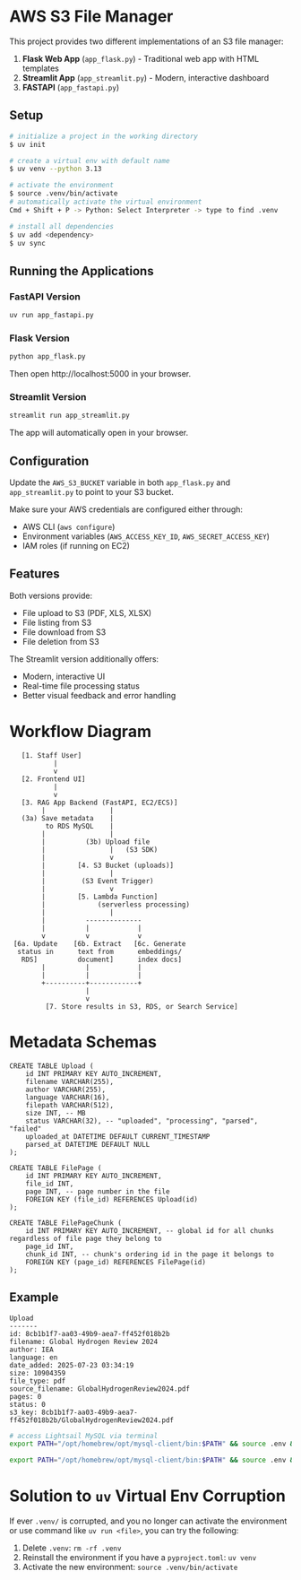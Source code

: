# AWS S3 File Manager

This project provides two different implementations of an S3 file manager:

1. **Flask Web App** (`app_flask.py`) - Traditional web app with HTML templates
2. **Streamlit App** (`app_streamlit.py`) - Modern, interactive dashboard
3. **FASTAPI** (`app_fastapi.py`)

## Setup
```bash
# initialize a project in the working directory
$ uv init

# create a virtual env with default name
$ uv venv --python 3.13

# activate the environment
$ source .venv/bin/activate
# automatically activate the virtual environment
Cmd + Shift + P -> Python: Select Interpreter -> type to find .venv

# install all dependencies
$ uv add <dependency>
$ uv sync


```

## Running the Applications

### FastAPI Version
```bash
uv run app_fastapi.py
```

### Flask Version
```bash
python app_flask.py
```
Then open http://localhost:5000 in your browser.

### Streamlit Version
```bash
streamlit run app_streamlit.py
```
The app will automatically open in your browser.

## Configuration

Update the `AWS_S3_BUCKET` variable in both `app_flask.py` and `app_streamlit.py` to point to your S3 bucket.

Make sure your AWS credentials are configured either through:
- AWS CLI (`aws configure`)
- Environment variables (`AWS_ACCESS_KEY_ID`, `AWS_SECRET_ACCESS_KEY`)
- IAM roles (if running on EC2)

## Features

Both versions provide:
- File upload to S3 (PDF, XLS, XLSX)
- File listing from S3
- File download from S3
- File deletion from S3

The Streamlit version additionally offers:
- Modern, interactive UI
- Real-time file processing status
- Better visual feedback and error handling

# Workflow Diagram
```
   [1. Staff User]
           |
           v
   [2. Frontend UI]
           |
           v
   [3. RAG App Backend (FastAPI, EC2/ECS)]
        |                |
   (3a) Save metadata    |
         to RDS MySQL    |
        |                |
        |          (3b) Upload file
        |                |   (S3 SDK)
        |                v
        |        [4. S3 Bucket (uploads)]
        |                |
        |         (S3 Event Trigger)
        |                v
        |        [5. Lambda Function]
        |             (serverless processing)
        |                |
        |          --------------
        |          |            |
        v          v            v
 [6a. Update    [6b. Extract   [6c. Generate
  status in      text from      embeddings/
   RDS]          document]      index docs]
        |          |            |
        |          |            |
        +----------+------------+
                   |
                   v
         [7. Store results in S3, RDS, or Search Service]

```

# Metadata Schemas
```
CREATE TABLE Upload (
    id INT PRIMARY KEY AUTO_INCREMENT,
    filename VARCHAR(255),
    author VARCHAR(255),
    language VARCHAR(16),
    filepath VARCHAR(512),
    size INT, -- MB
    status VARCHAR(32), -- "uploaded", "processing", "parsed", "failed"
    uploaded_at DATETIME DEFAULT CURRENT_TIMESTAMP
    parsed_at DATETIME DEFAULT NULL
);

CREATE TABLE FilePage (
    id INT PRIMARY KEY AUTO_INCREMENT,
    file_id INT,
    page INT, -- page number in the file
    FOREIGN KEY (file_id) REFERENCES Upload(id)
);

CREATE TABLE FilePageChunk (
    id INT PRIMARY KEY AUTO_INCREMENT, -- global id for all chunks regardless of file page they belong to
    page_id INT,
    chunk_id INT, -- chunk's ordering id in the page it belongs to
    FOREIGN KEY (page_id) REFERENCES FilePage(id)
);

```

## Example
```
Upload
-------
id: 8cb1b1f7-aa03-49b9-aea7-ff452f018b2b
filename: Global Hydrogen Review 2024
author: IEA
language: en
date_added: 2025-07-23 03:34:19
size: 10904359
file_type: pdf
source_filename: GlobalHydrogenReview2024.pdf
pages: 0
status: 0
s3_key: 8cb1b1f7-aa03-49b9-aea7-ff452f018b2b/GlobalHydrogenReview2024.pdf
```


```bash
# access Lightsail MySQL via terminal
export PATH="/opt/homebrew/opt/mysql-client/bin:$PATH" && source .env && mysql -h $MYSQL_HOST -P 3306 -u $MYSQL_USER -p $MYSQL_DB_NAME

export PATH="/opt/homebrew/opt/mysql-client/bin:$PATH" && source .env && mysql -h $RMI_MYSQL_HOST -P 3306 -u $RMI_MYSQL_USER -p $RMI_MYSQL_DB_NAME
```

# Solution to `uv` Virtual Env Corruption
If ever `.venv/` is corrupted, and you no longer can activate the environment or use command like `uv run <file>`, you can try the following:
1. Delete `.venv`: `rm -rf .venv`
2. Reinstall the environment if you have a `pyproject.toml`: `uv venv`
3. Activate the new environment: `source .venv/bin/activate`